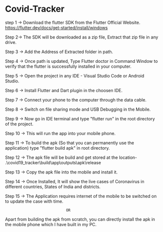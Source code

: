 # Covid-Tracker

step 1 -> Download the flutter SDK from the Flutter Official Website.
https://flutter.dev/docs/get-started/install/windows

Step 2-> The SDK will be downloaded as a zip file, Extract that zip file in any drive.

Step 3 -> Add the Address of Extracted folder in path.

Step 4 -> Once path is updated, Type Flutter doctor in Command Window to verify that the flutter is successfully installed in your computer.

Step 5 -> Open the project in any IDE - Visual Studio Code or Android Studio.

Step 6 -> Install Flutter and Dart plugin in the choosen IDE.

Step 7 -> Connect your phone to the computer through the data cable.

Step 8 -> Switch on file sharing mode and USB Debugging in the Mobile.

Step 9 -> Now go in IDE terminal and type "flutter run" in the root directory of the project.

Step 10 -> This will run the app into your mobile phone.

Step 11 -> To build the apk (So that you can permanently use the application) type "flutter build apk" in root directory.

Step 12 -> The apk file will be build and get stored at the location-
.\covid19_tracker\build\app\outputs\apk\release

Step 13 -> Copy the apk file into the mobile and install it.

Step 14 -> Once Installed, It will show the live cases of Coronavirus in different countries, States of India and districts.

Step 15 -> The Application requires internet of the mobile to be switched on to update the case with time.

								OR
Apart from building the apk from scratch, you can directly install the apk in the mobile phone which I have built in my PC.
